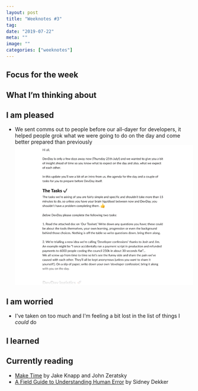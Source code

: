 ```yaml
---
layout: post
title: "Weeknotes #3"
tag:
date: "2019-07-22"
meta: ""
image: ""
categories: ["weeknotes"]
---
```


## Focus for the week
## What I’m thinking about
## I am pleased
* We sent comms out to people before our all-dayer for developers, it helped people grok what we were going to do on the day and come better prepared than previously
![DevDay comms message](/img/content/weeknotes-3-devdaycomms.png)

## I am worried
* I've taken on too much and I'm feeling a bit lost in the list of things I _could_ do

## I learned

## Currently reading
* [Make Time][make-time-book] by Jake Knapp and John Zeratsky
* [A Field Guide to Understanding Human Error][human-error-book] by Sidney Dekker

[make-time-book]: https://maketime.blog/
[human-error-book]: https://www.amazon.co.uk/dp/1472439058/ref=cm_sw_em_r_mt_dp_U_w7BqDbN0NF0D9
